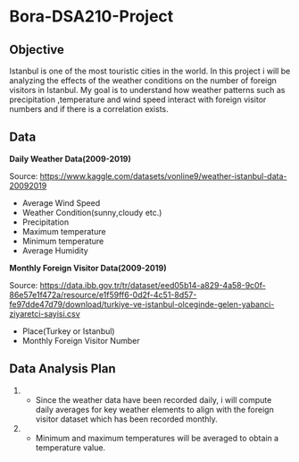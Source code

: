 # Bora-DSA210-Project

## Objective

Istanbul is one of the most touristic cities in the world. In this project i will be analyzing the effects of the weather conditions on the number of foreign visitors in Istanbul. 
My goal is to understand how weather patterns such as precipitation ,temperature and wind speed interact with foreign visitor numbers and if there is a correlation exists.

## Data

**Daily Weather Data(2009-2019)**

 Source: https://www.kaggle.com/datasets/vonline9/weather-istanbul-data-20092019
 
- Average Wind Speed
- Weather Condition(sunny,cloudy etc.) 
- Precipitation 
- Maximum temperature
- Minimum temperature
- Average Humidity

**Monthly Foreign Visitor Data(2009-2019)** 
 
 Source:  https://data.ibb.gov.tr/tr/dataset/eed05b14-a829-4a58-9c0f-86e57e1f472a/resource/e1f59ff6-0d2f-4c51-8d57-fe97dde47d79/download/turkiye-ve-istanbul-olceginde-gelen-yabanci-ziyaretci-sayisi.csv

- Place(Turkey or Istanbul)
- Monthly Foreign Visitor Number



## Data Analysis Plan

1. - Since the weather data have been recorded daily, i will compute daily averages for key weather elements to align with the foreign visitor dataset which has been recorded monthly.

2. - Minimum and maximum temperatures will be averaged to obtain a temperature value.





